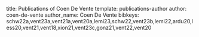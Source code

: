 title: Publications of Coen De Vente
template: publications-author
author: coen-de-vente
author_name: Coen De Vente
bibkeys: schw22a,vent23a,vent21a,vent20a,lemi23,schw22,vent23b,lemi22,ardu20,less20,vent21,vent18,xion21,vent23c,gonz21,vent22,vent20